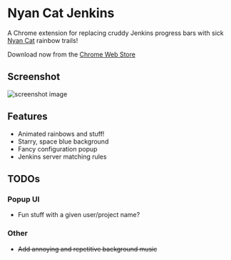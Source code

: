# Nyan Cat Jenkins
A Chrome extension for replacing cruddy Jenkins progress bars with sick
[Nyan Cat](http://nyan.cat) rainbow trails!

Download now from the [Chrome Web Store](https://chrome.google.com/webstore/detail/nyan-cat-jenkins/bahldljfcnpmdddafphlbpoiegfbhbkh)

## Screenshot
![screenshot image](https://raw.githubusercontent.com/NoodleChump/nyan-cat-jenkins/master/screenshot.png)

## Features
* Animated rainbows and stuff!
* Starry, space blue background
* Fancy configuration popup
* Jenkins server matching rules

## TODOs
### Popup UI
* Fun stuff with a given user/project name?

### Other
* ~~Add annoying and repetitive background music~~
